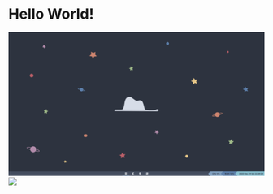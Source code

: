 # Hello World!
![](https://github.com/whkelvin/MyUbuntuSetUp/blob/master/Pictures/ubuntu.png)
![](https://github.com/whkelvin/MyUbuntuSetUp/blob/master/Pictures/ubuntu.gif)


